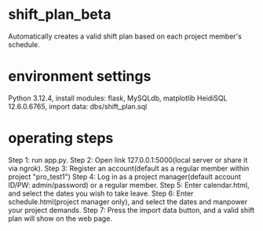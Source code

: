 # shift_plan_beta
Automatically creates a valid shift plan based on each project member's schedule.

# environment settings
Python 3.12.4, install modules: flask, MySQLdb, matplotlib
HeidiSQL 12.6.0.6765, import data: dbs/shift_plan.sql

# operating steps
Step 1: run app.py.
Step 2: Open link 127.0.0.1:5000(local server or share it via ngrok).
Step 3: Register an account(default as a regular member within project "pro_test1")
Step 4: Log in as a project manager(default account ID/PW: admin/password) or a regular member.
Step 5: Enter calendar.html, and select the dates you wish to take leave.
Step 6: Enter schedule.html(project manager only), and select the dates and manpower your project demands.
Step 7: Press the import data button, and a valid shift plan will show on the web page.
